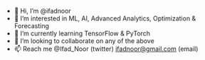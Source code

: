 - 👋 Hi, I’m @ifadnoor
- 👀 I’m interested in ML, AI, Advanced Analytics, Optimization & Forecasting
- 🌱 I’m currently learning TensorFlow & PyTorch
- 💞️ I’m looking to collaborate on any of the above
- 📫 Reach me @Ifad_Noor (twitter) ifadnoor@gmail.com (email)

<!---
ifadnoor/ifadnoor is a ✨ special ✨ repository because its `README.md` (this file) appears on your GitHub profile.
You can click the Preview link to take a look at your changes.
--->
